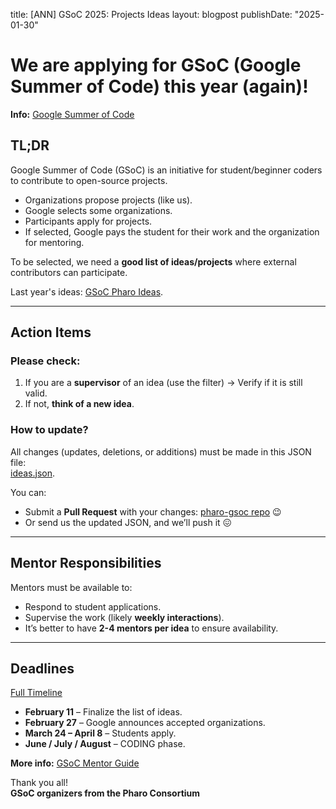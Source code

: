 title: [ANN] GSoC 2025: Projects Ideas
layout: blogpost
publishDate: "2025-01-30"

# We are applying for GSoC (Google Summer of Code) this year (again)!  

**Info:** [Google Summer of Code](https://summerofcode.withgoogle.com/)  

## TL;DR  
Google Summer of Code (GSoC) is an initiative for student/beginner coders to contribute to open-source projects.  
- Organizations propose projects (like us).  
- Google selects some organizations.  
- Participants apply for projects.  
- If selected, Google pays the student for their work and the organization for mentoring.  

To be selected, we need a **good list of ideas/projects** where external contributors can participate.  

Last year's ideas: [GSoC Pharo Ideas](https://gsoc.pharo.org/ideas).  

---

## Action Items  

### Please check:  
1. If you are a **supervisor** of an idea (use the filter) → Verify if it is still valid.  
2. If not, **think of a new idea**.  

### How to update?  
All changes (updates, deletions, or additions) must be made in this JSON file:  
[ideas.json](https://github.com/pharo-project/pharo-gsoc/blob/master/data/ideas.json).  

You can:  
- Submit a **Pull Request** with your changes: [pharo-gsoc repo](https://github.com/pharo-project/pharo-gsoc) 😉  
- Or send us the updated JSON, and we’ll push it 😖  

---

## Mentor Responsibilities  
Mentors must be available to:  
- Respond to student applications.  
- Supervise the work (likely **weekly interactions**).  
- It’s better to have **2-4 mentors per idea** to ensure availability.  

---

## Deadlines  
[Full Timeline](https://developers.google.com/open-source/gsoc/timeline)  

- **February 11** – Finalize the list of ideas.  
- **February 27** – Google announces accepted organizations.  
- **March 24 – April 8** – Students apply.  
- **June / July / August** – CODING phase.  

**More info:** [GSoC Mentor Guide](https://developers.google.com/open-source/gsoc/resources/guide)  

Thank you all!  
**GSoC organizers from the Pharo Consortium**  